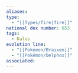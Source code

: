 ```yaml
---
aliases: 
type:
  - "[[Types/fire|fire]]"
national dex number: 653
tags:
  - Kalos
evolution line:
  - "[[Pokémon/Braixen]]"
  - "[[Pokémon/Delphox]]"
associated: 
---
```

